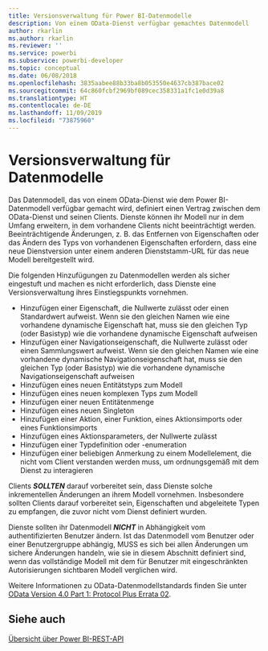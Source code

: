 ```yaml
---
title: Versionsverwaltung für Power BI-Datenmodelle
description: Von einem OData-Dienst verfügbar gemachtes Datenmodell
author: rkarlin
ms.author: rkarlin
ms.reviewer: ''
ms.service: powerbi
ms.subservice: powerbi-developer
ms.topic: conceptual
ms.date: 06/08/2018
ms.openlocfilehash: 3835aabee88b33ba8b053550e4637cb387bace02
ms.sourcegitcommit: 64c860fcbf2969bf089cec358331a1fc1e0d39a8
ms.translationtype: HT
ms.contentlocale: de-DE
ms.lasthandoff: 11/09/2019
ms.locfileid: "73875960"
---
```

# <a name="data-model-versioning"></a>Versionsverwaltung für Datenmodelle

Das Datenmodell, das von einem OData-Dienst wie dem Power BI-Datenmodell verfügbar gemacht wird, definiert einen Vertrag zwischen dem OData-Dienst und seinen Clients. Dienste können ihr Modell nur in dem Umfang erweitern, in dem vorhandene Clients nicht beeinträchtigt werden. Beeinträchtigende Änderungen, z. B. das Entfernen von Eigenschaften oder das Ändern des Typs von vorhandenen Eigenschaften erfordern, dass eine neue Dienstversion unter einem anderen Dienststamm-URL für das neue Modell bereitgestellt wird.  
  
Die folgenden Hinzufügungen zu Datenmodellen werden als sicher eingestuft und machen es nicht erforderlich, dass Dienste eine Versionsverwaltung ihres Einstiegspunkts vornehmen.  
  
* Hinzufügen einer Eigenschaft, die Nullwerte zulässt oder einen Standardwert aufweist. Wenn sie den gleichen Namen wie eine vorhandene dynamische Eigenschaft hat, muss sie den gleichen Typ (oder Basistyp) wie die vorhandene dynamische Eigenschaft aufweisen  
* Hinzufügen einer Navigationseigenschaft, die Nullwerte zulässt oder einen Sammlungswert aufweist. Wenn sie den gleichen Namen wie eine vorhandene dynamische Navigationseigenschaft hat, muss sie den gleichen Typ (oder Basistyp) wie die vorhandene dynamische Navigationseigenschaft aufweisen  
* Hinzufügen eines neuen Entitätstyps zum Modell  
* Hinzufügen eines neuen komplexen Typs zum Modell  
* Hinzufügen einer neuen Entitätenmenge  
* Hinzufügen eines neuen Singleton  
* Hinzufügen einer Aktion, einer Funktion, eines Aktionsimports oder eines Funktionsimports
* Hinzufügen eines Aktionsparameters, der Nullwerte zulässt  
* Hinzufügen einer Typdefinition oder -enumeration  
* Hinzufügen einer beliebigen Anmerkung zu einem Modellelement, die nicht vom Client verstanden werden muss, um ordnungsgemäß mit dem Dienst zu interagieren  
  
Clients ***SOLLTEN*** darauf vorbereitet sein, dass Dienste solche inkrementellen Änderungen an ihrem Modell vornehmen. Insbesondere sollten Clients darauf vorbereitet sein, Eigenschaften und abgeleitete Typen zu empfangen, die zuvor nicht vom Dienst definiert wurden.  
  
Dienste sollten ihr Datenmodell ***NICHT*** in Abhängigkeit vom authentifizierten Benutzer ändern. Ist das Datenmodell vom Benutzer oder einer Benutzergruppe abhängig, MUSS es sich bei allen Änderungen um sichere Änderungen handeln, wie sie in diesem Abschnitt definiert sind, wenn das vollständige Modell mit dem für Benutzer mit eingeschränkten Autorisierungen sichtbaren Modell verglichen wird.  
  
Weitere Informationen zu OData-Datenmodellstandards finden Sie unter [OData Version 4.0 Part 1: Protocol Plus Errata 02](https://docs.oasis-open.org/odata/odata/v4.0/odata-v4.0-part1-protocol.html).  
  
## <a name="see-also"></a>Siehe auch
[Übersicht über Power BI-REST-API](https://docs.microsoft.com/rest/api/power-bi/)  